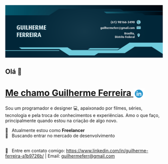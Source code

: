 <img width="auto" src="https://github.com/guilhermeferr/guilhermeferr/blob/master/capa-gui-github.png">


## Olá 👋

# <a href="https://www.linkedin.com/in/guilherme-ferreira-a1b9726b/" target="_blank">Me chamo **Guilherme Ferreira** <img src="https://github.com/guilhermeferr/guilhermeferr/blob/master/midias-sociais-linkedin-icon.png" width="35" style="vertical-align: middle;"></a>

Sou um programador e designer :computer:, apaixonado por filmes, séries, tecnologia e pela troca de conhecimentos e experiências. 
Amo o que faço, principalmente quando estou na criação de algo novo.

 :rocket:  &nbsp; Atualmente estou como **Freelancer**
 <br/> :purple_heart: &nbsp; Buscando entrar no mercado de desenvolvimento

 
 <br/> :email: &nbsp; Entre em contato comigo: https://www.linkedin.com/in/guilherme-ferreira-a1b9726b/
| 
Email: guilhermeferr@gmail.com
